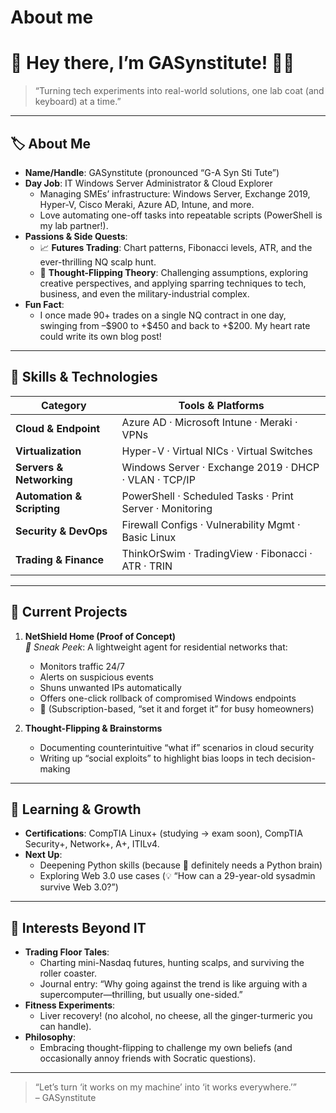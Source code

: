 # About me

# 👋 Hey there, I’m **GASynstitute**! 🧪🤖

> “Turning tech experiments into real-world solutions, one lab coat (and keyboard) at a time.”

---

## 🏷️ About Me

- **Name/Handle**: GASynstitute (pronounced “G-A Syn Sti Tute”)  
- **Day Job**: IT Windows Server Administrator & Cloud Explorer  
  - Managing SMEs’ infrastructure: Windows Server, Exchange 2019, Hyper-V, Cisco Meraki, Azure AD, Intune, and more.  
  - Love automating one-off tasks into repeatable scripts (PowerShell is my lab partner!).  
- **Passions & Side Quests**:  
  - 📈 **Futures Trading**: Chart patterns, Fibonacci levels, ATR, and the ever-thrilling NQ scalp hunt.  
  - 🧠 **Thought-Flipping Theory**: Challenging assumptions, exploring creative perspectives, and applying sparring techniques to tech, business, and even the military-industrial complex.  
- **Fun Fact**:  
  - I once made 90+ trades on a single NQ contract in one day, swinging from –\$900 to +\$450 and back to +\$200. My heart rate could write its own blog post!  

---

## 🔧 Skills & Technologies

| Category               | Tools & Platforms                                 |
|------------------------|---------------------------------------------------|
| **Cloud & Endpoint**   | Azure AD · Microsoft Intune · Meraki · VPNs        |
| **Virtualization**     | Hyper-V · Virtual NICs · Virtual Switches          |
| **Servers & Networking** | Windows Server · Exchange 2019 · DHCP · VLAN · TCP/IP |
| **Automation & Scripting** | PowerShell · Scheduled Tasks · Print Server · Monitoring |
| **Security & DevOps**    | Firewall Configs · Vulnerability Mgmt · Basic Linux |
| **Trading & Finance**     | ThinkOrSwim · TradingView · Fibonacci · ATR · TRIN  |
  
---

## 🚀 Current Projects

1. **NetShield Home (Proof of Concept)**  
   _👀 Sneak Peek_: A lightweight agent for residential networks that:  
   - Monitors traffic 24/7  
   - Alerts on suspicious events  
   - Shuns unwanted IPs automatically  
   - Offers one-click rollback of compromised Windows endpoints  
   - 🔄 (Subscription-based, “set it and forget it” for busy homeowners)  

2. **Thought-Flipping & Brainstorms**  
   - Documenting counterintuitive “what if” scenarios in cloud security  
   - Writing up “social exploits” to highlight bias loops in tech decision-making  

---

## 🌱 Learning & Growth

- **Certifications**: CompTIA Linux+ (studying → exam soon), CompTIA Security+, Network+, A+, ITILv4.
- **Next Up**:  
  - Deepening Python skills (because 🤖 definitely needs a Python brain)  
  - Exploring Web 3.0 use cases (💡 “How can a 29-year-old sysadmin survive Web 3.0?”)  

---

## 🎯 Interests Beyond IT

- **Trading Floor Tales**:  
  - Charting mini-Nasdaq futures, hunting scalps, and surviving the roller coaster.  
  - Journal entry: “Why going against the trend is like arguing with a supercomputer—thrilling, but usually one-sided.”  
- **Fitness Experiments**:  
  - Liver recovery! (no alcohol, no cheese, all the ginger-turmeric you can handle).  
- **Philosophy**:  
  - Embracing thought-flipping to challenge my own beliefs (and occasionally annoy friends with Socratic questions).  

---


> “Let’s turn ‘it works on my machine’ into ‘it works everywhere.’”  
> – GASynstitute  


